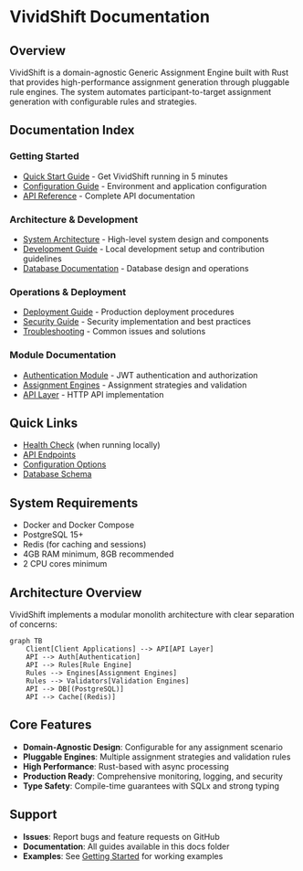 # VividShift Documentation

## Overview
VividShift is a domain-agnostic Generic Assignment Engine built with Rust that provides high-performance assignment generation through pluggable rule engines. The system automates participant-to-target assignment generation with configurable rules and strategies.

## Documentation Index

### Getting Started
- [Quick Start Guide](GETTING_STARTED.md) - Get VividShift running in 5 minutes
- [Configuration Guide](CONFIGURATION.md) - Environment and application configuration
- [API Reference](API_REFERENCE.md) - Complete API documentation

### Architecture & Development
- [System Architecture](ARCHITECTURE.md) - High-level system design and components
- [Development Guide](DEVELOPMENT.md) - Local development setup and contribution guidelines
- [Database Documentation](database/README.md) - Database design and operations

### Operations & Deployment
- [Deployment Guide](DEPLOYMENT.md) - Production deployment procedures
- [Security Guide](SECURITY.md) - Security implementation and best practices
- [Troubleshooting](TROUBLESHOOTING.md) - Common issues and solutions

### Module Documentation
- [Authentication Module](modules/authentication/README.md) - JWT authentication and authorization
- [Assignment Engines](modules/engines/README.md) - Assignment strategies and validation
- [API Layer](modules/api/README.md) - HTTP API implementation

## Quick Links
- [Health Check](http://localhost:8080/health) (when running locally)
- [API Endpoints](API_REFERENCE.md#endpoints)
- [Configuration Options](CONFIGURATION.md#environment-variables)
- [Database Schema](database/SCHEMA.md)

## System Requirements
- Docker and Docker Compose
- PostgreSQL 15+
- Redis (for caching and sessions)
- 4GB RAM minimum, 8GB recommended
- 2 CPU cores minimum

## Architecture Overview

VividShift implements a modular monolith architecture with clear separation of concerns:

```mermaid
graph TB
    Client[Client Applications] --> API[API Layer]
    API --> Auth[Authentication]
    API --> Rules[Rule Engine]
    Rules --> Engines[Assignment Engines]
    Rules --> Validators[Validation Engines]
    API --> DB[(PostgreSQL)]
    API --> Cache[(Redis)]
```

## Core Features
- **Domain-Agnostic Design**: Configurable for any assignment scenario
- **Pluggable Engines**: Multiple assignment strategies and validation rules
- **High Performance**: Rust-based with async processing
- **Production Ready**: Comprehensive monitoring, logging, and security
- **Type Safety**: Compile-time guarantees with SQLx and strong typing

## Support
- **Issues**: Report bugs and feature requests on GitHub
- **Documentation**: All guides available in this docs folder
- **Examples**: See [Getting Started](GETTING_STARTED.md) for working examples
